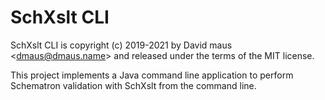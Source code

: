 SchXslt CLI
==

SchXslt CLI is copyright (c) 2019-2021 by David maus &lt;dmaus@dmaus.name&gt; and released under the
terms of the MIT license.

This project implements a Java command line application to perform Schematron validation with
SchXslt from the command line.

